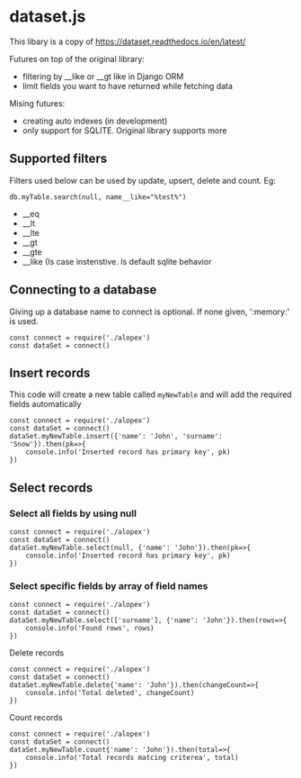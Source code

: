 # dataset.js

This libary is a copy of https://dataset.readthedocs.io/en/latest/ 

Futures on top of the original library:
 - filtering by __like or __gt like in Django ORM
 - limit fields you want to have returned while fetching data 

Mising futures:
 - creating auto indexes (in development)
 - only support for SQLITE. Original library supports more 

## Supported filters
Filters used below can be used by update, upsert, delete and count. Eg:
```
db.myTable.search(null, name__like="%test%")
```
 - __eq
 - __lt
 - __lte
 - __gt
 - __gte
 - __like (Is case instenstive. Is default sqlite behavior



## Connecting to a database
Giving up a database name to connect is optional. If none given, ':memory:' is used.
```
const connect = require('./alopex')
const dataSet = connect()
```

## Insert records
This code will create a new table called `myNewTable` and will add the required fields automatically
```
const connect = require('./alopex')
const dataSet = connect()
dataSet.myNewTable.insert({'name': 'John', 'surname': 'Snow'}).then(pk=>{
    console.info('Inserted record has primary key', pk)
})
```

## Select records
### Select all fields by using null
```
const connect = require('./alopex')
const dataSet = connect()
dataSet.myNewTable.select(null, {'name': 'John'}).then(pk=>{
    console.info('Inserted record has primary key', pk)
})
```
### Select specific fields by array of field names
```
const connect = require('./alopex')
const dataSet = connect()
dataSet.myNewTable.select(['surname'], {'name': 'John'}).then(rows=>{
    console.info('Found rows', rows)
})
```

Delete records
```
const connect = require('./alopex')
const dataSet = connect()
dataSet.myNewTable.delete{'name': 'John'}).then(changeCount=>{
    console.info('Total deleted', changeCount)
})
```

Count records
```
const connect = require('./alopex')
const dataSet = connect()
dataSet.myNewTable.count{'name': 'John'}).then(total=>{
    console.info('Total records matcing criterea', total)
})
```
